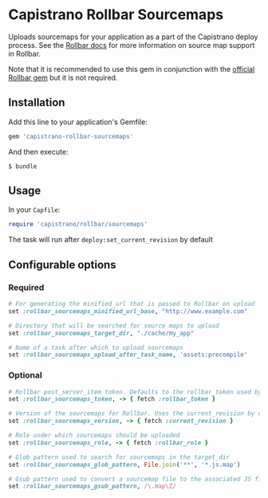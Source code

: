 # Capistrano Rollbar Sourcemaps

Uploads sourcemaps for your application as a part of the Capistrano deploy
process. See the [Rollbar docs](https://rollbar.com/docs/source-maps/) for more
information on source map support in Rollbar.

Note that it is recommended to use this gem in conjunction with the [official
Rollbar gem](https://github.com/rollbar/rollbar-gem) but it is not required.

## Installation

Add this line to your application's Gemfile:

```ruby
gem 'capistrano-rollbar-sourcemaps'
```

And then execute:

    $ bundle

## Usage

In your `Capfile`:

```ruby
require 'capistrano/rollbar/sourcemaps'
```

The task will run after `deploy:set_current_revision` by default

## Configurable options

### Required

```ruby
# For generating the minified_url that is passed to Rollbar on upload
set :rollbar_sourcemaps_minified_url_base, "http://www.example.com"

# Directory that will be searched for source maps to upload
set :rollbar_sourcemaps_target_dir, "./cache/my_app"

# Name of a task after which to upload sourcemaps
set :rollbar_sourcemaps_upload_after_task_name, 'assets:precompile'
```

### Optional
```ruby
# Rollbar post_server_item token. Defaults to the rollbar_token used by the rollbar gem
set :rollbar_sourcemaps_token, -> { fetch :rollbar_token }

# Version of the sourcemaps for Rollbar. Uses the current_revision by default
set :rollbar_sourcemaps_version, -> { fetch :current_revision }

# Role under which sourcemaps should be uploaded
set :rollbar_sourcemaps_role, -> { fetch :rollbar_role }

# Glob pattern used to search for sourcemaps in the target_dir
set :rollbar_sourcemaps_glob_pattern, File.join('**', '*.js.map')

# Gsub pattern used to convert a sourcemap file to the associated JS file
set :rollbar_sourcemaps_gsub_pattern, /\.map\Z/
```
